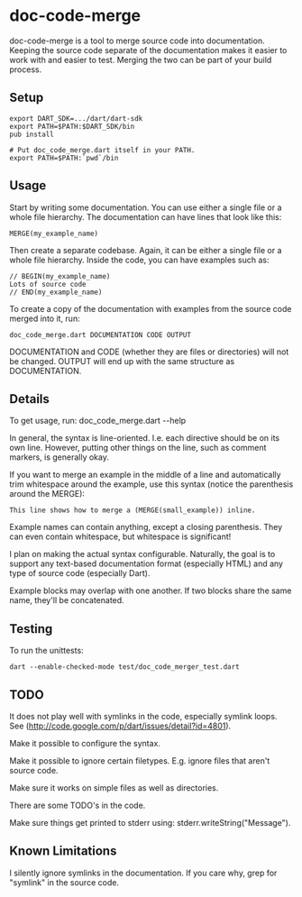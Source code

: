 doc-code-merge
==============

doc-code-merge is a tool to merge source code into documentation. Keeping the
source code separate of the documentation makes it easier to work with and
easier to test. Merging the two can be part of your build process.

Setup
-----

	export DART_SDK=.../dart/dart-sdk
	export PATH=$PATH:$DART_SDK/bin
	pub install
	
	# Put doc_code_merge.dart itself in your PATH.
	export PATH=$PATH:`pwd`/bin

Usage
-----

Start by writing some documentation. You can use either a single file or a
whole file hierarchy. The documentation can have lines that look like this:

	MERGE(my_example_name)

Then create a separate codebase. Again, it can be either a single file or a
whole file hierarchy. Inside the code, you can have examples such as:

	// BEGIN(my_example_name)
	Lots of source code
	// END(my_example_name)

To create a copy of the documentation with examples from the source code
merged into it, run:

	doc_code_merge.dart DOCUMENTATION CODE OUTPUT

DOCUMENTATION and CODE (whether they are files or directories) will not be
changed. OUTPUT will end up with the same structure as DOCUMENTATION.

Details
-------

To get usage, run: doc_code_merge.dart --help

In general, the syntax is line-oriented. I.e. each directive should be on its
own line. However, putting other things on the line, such as comment markers,
is generally okay.

If you want to merge an example in the middle of a line and automatically trim
whitespace around the example, use this syntax (notice the parenthesis around
the MERGE):

	This line shows how to merge a (MERGE(small_example)) inline.

Example names can contain anything, except a closing parenthesis. They can
even contain whitespace, but whitespace is significant!

I plan on making the actual syntax configurable. Naturally, the goal is to
support any text-based documentation format (especially HTML) and any type of
source code (especially Dart).

Example blocks may overlap with one another. If two blocks share the same
name, they'll be concatenated.

Testing
-------

To run the unittests:

	dart --enable-checked-mode test/doc_code_merger_test.dart

TODO
----

It does not play well with symlinks in the code, especially symlink loops. See
(http://code.google.com/p/dart/issues/detail?id=4801).

Make it possible to configure the syntax.

Make it possible to ignore certain filetypes. E.g. ignore files that aren't
source code.

Make sure it works on simple files as well as directories.

There are some TODO's in the code.

Make sure things get printed to stderr using:
stderr.writeString("Message").

Known Limitations
-----------------

I silently ignore symlinks in the documentation. If you care why, grep for
"symlink" in the source code.